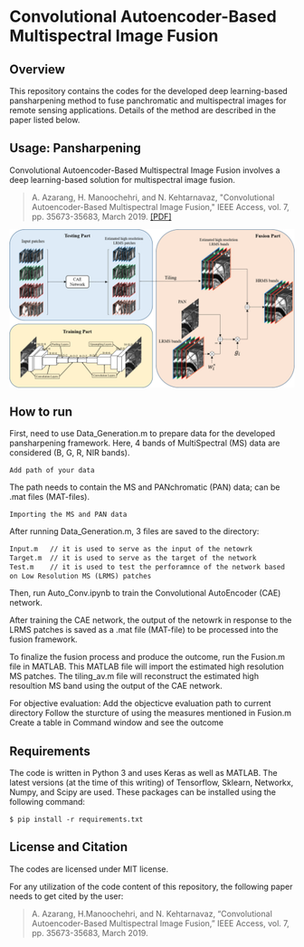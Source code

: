 Convolutional Autoencoder-Based Multispectral Image Fusion
====================================================

Overview
-----
This repository contains the codes for the developed deep learning-based pansharpening method to fuse panchromatic
and multispectral images for remote sensing applications. Details of the method are described in the paper listed below.


Usage: Pansharpening
-----

Convolutional Autoencoder-Based Multispectral Image Fusion involves a deep learning-based solution for multispectral image fusion.
> A. Azarang, H. Manoochehri, and N. Kehtarnavaz, "Convolutional Autoencoder-Based Multispectral Image Fusion," IEEE Access, vol. 7, pp. 35673-35683, March 2019. [\[PDF\]](https://ieeexplore.ieee.org/stamp/stamp.jsp?tp=&arnumber=8668404)


<p align="center">
<img src="https://github.com/HafezEM/Pansharpening-ConvolutionalAutoEncoder/blob/master/images/GraphicalAbstract.png" width="800" align="center">
</p>


How to run
----------


First, need to use Data_Generation.m to prepare data for the developed pansharpening framework. Here, 4 bands of MultiSpectral (MS) data are considered (B, G, R, NIR bands). 

    Add path of your data
 
The path needs to contain the MS and PANchromatic (PAN) data; can be .mat files (MAT-files).

    Importing the MS and PAN data

After running Data_Generation.m, 3 files are saved to the directory: 

    Input.m   // it is used to serve as the input of the netowrk
    Target.m  // it is used to serve as the target of the network
    Test.m    // it is used to test the perforamnce of the network based on Low Resolution MS (LRMS) patches

Then, run Auto_Conv.ipynb to train the Convolutional AutoEncoder (CAE) network. 
    
After training the CAE network, the output of the netowrk in response to the LRMS patches is saved as a .mat file (MAT-file) to be processed into the fusion framework.

To finalize the fusion process and produce the outcome, run the Fusion.m file in MATLAB. This MATLAB file will import the estimated high resolution MS patches. The tiling_av.m file will reconstruct the estimated high resoultion MS band using the output of the CAE network. 

For objective evaluation: 
    Add the objecticve evaluation path to current directory
    Follow the sturcture of using the measures mentioned in Fusion.m
    Create a table in Command window and see the outcome

Requirements
------------

The code is written in Python 3 and uses Keras as well as MATLAB. The latest versions (at the time of this writing) of Tensorflow, Sklearn, Networkx, Numpy, and Scipy are used. These packages can be installed using the following command:
    
    $ pip install -r requirements.txt


License and Citation
---------
The codes are licensed under MIT license. 

For any utilization of the code content of this repository, the following paper needs to get cited by the user: 

> A. Azarang, H.Manoochehri, and N. Kehtarnavaz, “Convolutional Autoencoder-Based Multispectral Image Fusion,” IEEE Access, vol. 7, pp. 35673-35683, March 2019.



